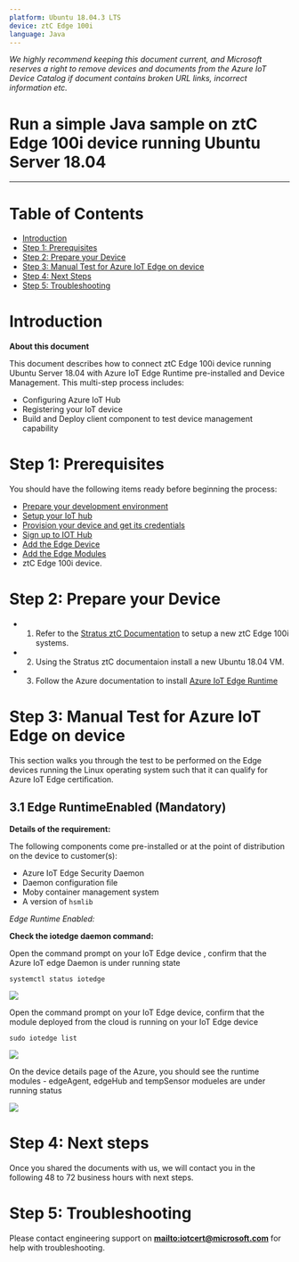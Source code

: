 ```yaml
---
platform: Ubuntu 18.04.3 LTS
device: ztC Edge 100i
language: Java
---
```


*We highly recommend keeping this document current, and Microsoft reserves a right to remove devices and documents from the Azure IoT Device Catalog if document contains broken URL links, incorrect information etc.*

Run a simple Java sample on ztC Edge 100i device running Ubuntu Server 18.04
===
---

# Table of Contents

-   [Introduction](#Introduction)
-   [Step 1: Prerequisites](#Prerequisites)
-   [Step 2: Prepare your Device](#PrepareDevice)
-   [Step 3: Manual Test for Azure IoT Edge on device](#Manual)
-   [Step 4: Next Steps](#NextSteps)
-   [Step 5: Troubleshooting](#Step-5-Troubleshooting)

<a name="Introduction"></a>
# Introduction

**About this document**

This document describes how to connect ztC Edge 100i device running Ubuntu Server 18.04 with Azure IoT Edge Runtime pre-installed and Device Management. This multi-step process includes:

-   Configuring Azure IoT Hub
-   Registering your IoT device
-   Build and Deploy client component to test device management capability 

<a name="Prerequisites"></a>
# Step 1: Prerequisites

You should have the following items ready before beginning the process:

-   [Prepare your development environment][setup-devbox-linux]
-   [Setup your IoT hub](https://account.windowsazure.com/signup?offer=ms-azr-0044p)
-   [Provision your device and get its credentials][lnk-manage-iot-hub]
-   [Sign up to IOT Hub](https://account.windowsazure.com/signup?offer=ms-azr-0044p)
-   [Add the Edge Device](https://docs.microsoft.com/en-us/azure/iot-edge/quickstart-linux)
-   [Add the Edge Modules](https://docs.microsoft.com/en-us/azure/iot-edge/quickstart-linux#deploy-a-module)
-   ztC Edge 100i device.

<a name="PrepareDevice"></a>
# Step 2: Prepare your Device

-   1. Refer to the [Stratus ztC Documentation](http://ztcedgedoc.stratus.com/2.0.0.0/en-us/Default.htm?_ga=2.59464810.617386818.1566488315-1069387200.1564604960) to setup a new ztC Edge 100i systems.
-   2. Using the Stratus ztC documentaion install a new Ubuntu 18.04 VM.
-   3. Follow the Azure documentation to install [Azure IoT Edge Runtime](https://docs.microsoft.com/en-us/azure/iot-edge/how-to-install-iot-edge-linux)

<a name="Manual"></a>
# Step 3: Manual Test for Azure IoT Edge on device

This section walks you through the test to be performed on the Edge devices running the Linux operating system such that it can qualify for Azure IoT Edge certification.

<a name="Step-3-1-IoTEdgeRunTime"></a>
## 3.1 Edge RuntimeEnabled (Mandatory)

**Details of the requirement:**

The following components come pre-installed or at the point of distribution on the device to customer(s):

-   Azure IoT Edge Security Daemon
-   Daemon configuration file
-   Moby container management system
-   A version of `hsmlib` 

*Edge Runtime Enabled:*

**Check the iotedge daemon command:** 

Open the command prompt on your IoT Edge device , confirm that the Azure IoT edge Daemon is under running state

    systemctl status iotedge

 ![](./images/Capture.png)

Open the command prompt on your IoT Edge device, confirm that the module deployed from the cloud is running on your IoT Edge device

    sudo iotedge list

 ![](./images/iotedgedaemon.png) 

On the device details page of the Azure, you should see the runtime modules - edgeAgent, edgeHub and tempSensor modueles are under running status

 ![](./images/tempSensor.png)

<a name="NextSteps"></a>
# Step 4: Next steps

Once you shared the documents with us, we will contact you in the following 48 to 72 business hours with next steps.

<a name="Step-5-Troubleshooting"></a>
# Step 5: Troubleshooting

Please contact engineering support on **<mailto:iotcert@microsoft.com>** for help with troubleshooting.
  
[setup-devbox-linux]: https://github.com/Azure/azure-iot-sdk-c/blob/master/doc/devbox_setup.md
[lnk-setup-iot-hub]: ../setup_iothub.md
[lnk-manage-iot-hub]: ../manage_iot_hub.md
